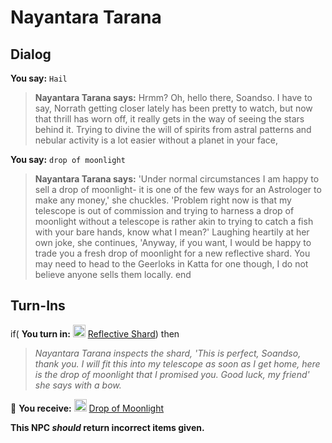 # Nayantara Tarana
## Dialog

**You say:** `Hail`



>**Nayantara Tarana says:** Hrmm? Oh, hello there, Soandso. I have to say, Norrath getting closer lately has been pretty to watch, but now that thrill has worn off, it really gets in the way of seeing the stars behind it. Trying to divine the will of spirits from astral patterns and nebular activity is a lot easier without a planet in your face,

**You say:** `drop of moonlight`



>**Nayantara Tarana says:** 'Under normal circumstances I am happy to sell a drop of moonlight- it is one of the few ways for an Astrologer to make any money,' she chuckles. 'Problem right now is that my telescope is out of commission and trying to harness a drop of moonlight without a telescope is rather akin to trying to catch a fish with your bare hands, know what I mean?' Laughing heartily at her own joke, she continues, 'Anyway, if you want, I would be happy to trade you a fresh drop of moonlight for a new reflective shard. You may need to head to the Geerloks in Katta for one though, I do not believe anyone sells them locally.
end

## Turn-Ins



if( **You turn in:** <img style="background:url(/static/icons/blank_slot.gif);width:20px;height:20px;" src="/static/icons/item_968.png" alt="" /> <a
                                href="/item/16860" data-url="16860" class="tooltip-link link">Reflective Shard</a>) then


>*Nayantara Tarana inspects the shard, 'This is perfect, Soandso, thank you. I will fit this into my telescope as soon as I get home, here is the drop of moonlight that I promised you. Good luck, my friend' she says with a bow.*


 &#127873; **You receive:**  <img style="background:url(/static/icons/blank_slot.gif);width:20px;height:20px;" src="/static/icons/item_694.png" alt="" /> <a
                                href="/item/5992" data-url="5992" class="tooltip-link link">Drop of Moonlight</a> 

 

**This NPC *should* return incorrect items given.**
